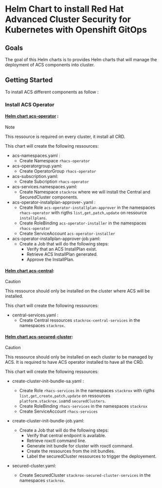 # Helm Chart to install  Red Hat Advanced Cluster Security for Kubernetes with Openshift GitOps

## Goals
The goal of this Helm charts is to provides Helm charts that will manage the deployment of ACS components into cluster.

## Getting Started
To install ACS different components as follow :

### Install ACS Operator

#### [Helm chart acs-operator](./rhacs/acs-operator/Chart.yaml) : 

> [!NOTE]
> This ressource is required on every cluster, it install all CRD.

This chart will create the following ressources:
- acs-namespaces.yaml : 
    - Create Namespace `rhacs-operator`
- acs-operatorgroup.yaml: 
    - Create OperatorGroup `rhacs-operator`
- acs-subscription.yaml: 
    - Create Subcription `rhacs-operator`
- acs-services.namespaces.yaml: 
    - Create Namespace `stackrox` where we will install the Central and SecuredCluster components.
- acs-operator-installplan-approver-.yaml :
    - Create Role `acs-operator-installplan-approver` in the namespaces `rhacs-operator` with rigths `list,get,patch,update` on ressource `installplans`.
    - Create RoleBinding `acs-operator-installer` in the namespaces `rhacs-operator`
    - Create ServiceAccount `acs-operator-installer`
- acs-operator-installplan-approver-job.yaml:
    - Create a Job that will do the following steps:
        - Verify that an ACS InstallPlan exist.
        - Retrieve ACS InstallPlan generated.
        - Approve the InstallPlan.


#### [Helm chart acs-central](./rhacs/acs-central-services/Chart.yaml/):

> [!CAUTION]
> This ressource should only be installed on the cluster where ACS will be installed.

This chart will create the following ressources:
- central-services.yaml : 
    - Create Central ressources `stackrox-central-services` in the namespaces `stackrox`.

#### [Helm chart acs-secured-cluster](./rhacs/acs-secured-cluster/Chart.yaml/):

> [!CAUTION]
> This ressource should only be installed on each cluster to be managed by ACS.
> It is required to have ACS operator installed to have all the CRD.

This chart will create the following ressources:
- create-cluster-init-bundle-sa.yaml :
    - Create Role `rhacs-services` in the namespaces `stackrox` with rigths `list,get,create,patch,update` on ressources `platform.stackrox.io`and `securedClusters`.
    - Create RoleBinding `rhacs-services` in the namespaces `stackrox`
    - Create ServiceAccount `rhacs-services`

- create-cluster-init-bundle-job.yaml:
    - Create a Job that will do the following steps:
        - Verify that central endpoint is available.
        - Retrieve roxctl command line.
        - Generate init bundle for cluster with roxctl command.
        - Create the ressources from the init bundles.
        - Label the securedCluster ressources to trigger the deployement.

- secured-cluster.yaml:
    - Create SecuredCluster `stackrox-secured-cluster-services` in the namespaces `stackrox`.

